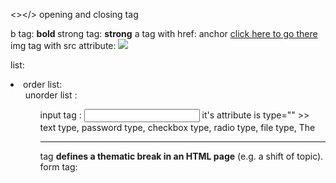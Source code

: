 <></> opening and closing tag

b tag: <b > bold </b> 
strong tag: <strong>strong</strong>
a tag with href:  anchor  <a href="link.com">click here to go there</a>
img tag with src attribute: <img src="image.png">

list: <li>
order list: <ol>
unorder list : <ul>
input tag : <input> it's attribute is  type="" >> text type, password type, checkbox type, radio type, file type, 
The <hr> tag **defines a thematic break in an HTML page** (e.g. a shift of topic).
form tag: <form></form>
